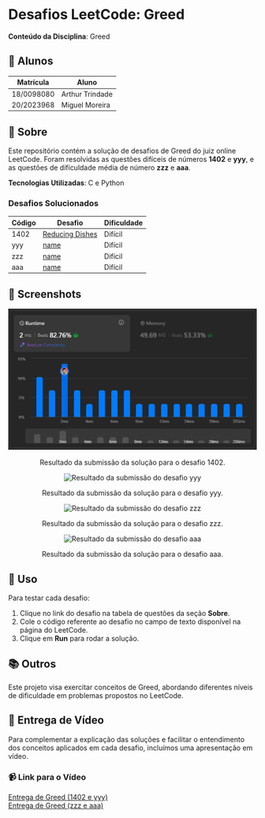 # Desafios LeetCode: Greed
 
**Conteúdo da Disciplina**: Greed 

## 👥 Alunos
| Matrícula   | Aluno           |
|-------------|------------------|
| 18/0098080  | Arthur Trindade  |
| 20/2023968  | Miguel Moreira   |

## 📝 Sobre
Este repositório contém a solução de desafios de Greed do juiz online LeetCode. Foram resolvidas as questões difíceis de números **1402** e **yyy**, e as questões de dificuldade média de número **zzz** e **aaa**.

**Tecnologias Utilizadas**: C e Python

### Desafios Solucionados
| Código | Desafio                                                                                                      | Dificuldade |
|--------|--------------------------------------------------------------------------------------------------------------|-------------|
| 1402    | [Reducing Dishes](https://leetcode.com/problems/reducing-dishes/description/) | Difícil     |
| yyy    | [name](link) | Difícil     |
| zzz    | [name](link) | Difícil     |
| aaa    | [name](link) | Difícil     |

## 📸 Screenshots
<p align="center">
  <img src="img/1402.jpeg" alt="Resultado da submissão do desafio 1402">
</p>

<p align="center">
  Resultado da submissão da solução para o desafio 1402.
</p>

<p align="center">
  <img src="img/yyy.jpeg" alt="Resultado da submissão do desafio yyy">
</p>

<p align="center">
  Resultado da submissão da solução para o desafio yyy.
</p>

<p align="center">
  <img src="img/zzz.jpeg" alt="Resultado da submissão do desafio zzz">
</p>

<p align="center">
  Resultado da submissão da solução para o desafio zzz.
</p>

<p align="center">
  <img src="img/aaa.jpeg" alt="Resultado da submissão do desafio aaa">
</p>

<p align="center">
  Resultado da submissão da solução para o desafio aaa.
</p>


## 🚀 Uso
Para testar cada desafio:
1. Clique no link do desafio na tabela de questões da seção **Sobre**.
2. Cole o código referente ao desafio no campo de texto disponível na página do LeetCode.
3. Clique em **Run** para rodar a solução.

## 📚 Outros
  Este projeto visa exercitar conceitos de Greed, abordando diferentes níveis de dificuldade em problemas propostos no LeetCode.

## 🎥 Entrega de Vídeo

Para complementar a explicação das soluções e facilitar o entendimento dos conceitos aplicados em cada desafio, incluímos uma apresentação em vídeo.

### 📹 Link para o Vídeo
[Entrega de Greed (1402 e yyy)](link) <br>
[Entrega de Greed (zzz e aaa)](link)

